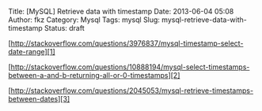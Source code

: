 Title: [MySQL] Retrieve data with timestamp
Date: 2013-06-04 05:08
Author: fkz
Category: Mysql
Tags: mysql
Slug: mysql-retrieve-data-with-timestamp
Status: draft

[http://stackoverflow.com/questions/3976837/mysql-timestamp-select-date-range][1]    
    
[http://stackoverflow.com/questions/10888194/mysql-select-timestamps-between-a-and-b-returning-all-or-0-timestamps][2]    
    
[http://stackoverflow.com/questions/2045053/mysql-retrieve-timestamps-between-dates][3]  
  
[1]: http://stackoverflow.com/questions/3976837/mysql-timestamp-select-date-range  
[2]: http://stackoverflow.com/questions/10888194/mysql-select-timestamps-between-a-and-b-returning-all-or-0-timestamps  
[3]: http://stackoverflow.com/questions/2045053/mysql-retrieve-timestamps-between-dates  
